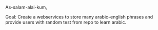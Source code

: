 
As-salam-alai-kum,


Goal:
   Create a webservices to store many arabic-english phrases and provide users with random test from repo to learn arabic.
